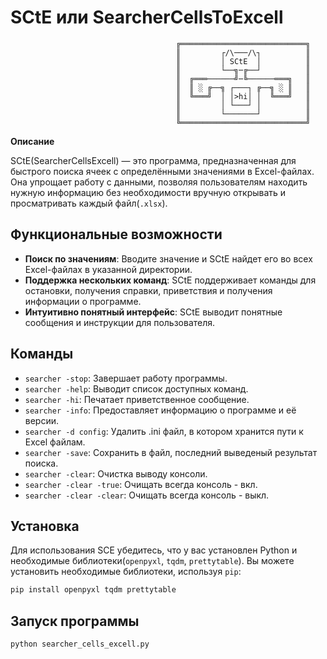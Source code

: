 # SCtE или SearcherCellsToExcell

```
                                     ╔════════════════════════════╗
                                     ║         ┌/\───/\┐          ║
                                     ║         │ SCtE  │          ║
                                     ║         └──╗─╔──┘          ║
                                     ║  ╔═══──────╝─╚──────═══╗   ║
                                     ║  ║ ░ ╔──╗ ┌───┐ ╔──╗ ░ ║   ║
                                     ║  ╚═══╝  │ │>hi│ │  ╚═══╝   ║
                                     ║         │ └───┘ │          ║
                                     ║         └───────┘          ║
                                     ╚════════════════════════════╝
```

**Описание**  

SCtE(SearcherCellsExcell) — это программа, предназначенная для быстрого поиска ячеек с определёнными значениями в Excel-файлах. Она упрощает работу с данными, позволяя пользователям находить нужную информацию без необходимости вручную открывать и просматривать каждый файл(`.xlsx`).

## Функциональные возможности
- **Поиск по значениям**: Вводите значение и SCtE найдет его во всех Excel-файлах в указанной директории.
- **Поддержка нескольких команд**: SCtE поддерживает команды для остановки, получения справки, приветствия и получения информации о программе.
- **Интуитивно понятный интерфейс**: SCtE выводит понятные сообщения и инструкции для пользователя.

## Команды
- `searcher -stop`: Завершает работу программы.
- `searcher -help`: Выводит список доступных команд.
- `searcher -hi`: Печатает приветственное сообщение.
- `searcher -info`: Предоставляет информацию о программе и её версии.
- `searcher -d config`: Удалить .ini файл, в котором хранится пути к Excel файлам.
- `searcher -save`: Сохранить в файл, последний выведеный результат поиска.
- `searcher -clear`: Очистка выводу консоли.
- `searcher -clear -true`: Очищать всегда консоль - вкл.
- `searcher -clear -clear`: Очищать всегда консоль - выкл. 

## Установка
Для использования SCE убедитесь, что у вас установлен Python и необходимые библиотеки(`openpyxl`, `tqdm`, `prettytable`). Вы можете установить необходимые библиотеки, используя `pip`:

```bash
pip install openpyxl tqdm prettytable
```

## Запуск программы
```bash
python searcher_cells_excell.py
```